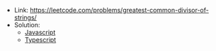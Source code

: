 - Link: https://leetcode.com/problems/greatest-common-divisor-of-strings/
- Solution:
  - [Javascript](index.js)
  - [Typescript](index.ts)